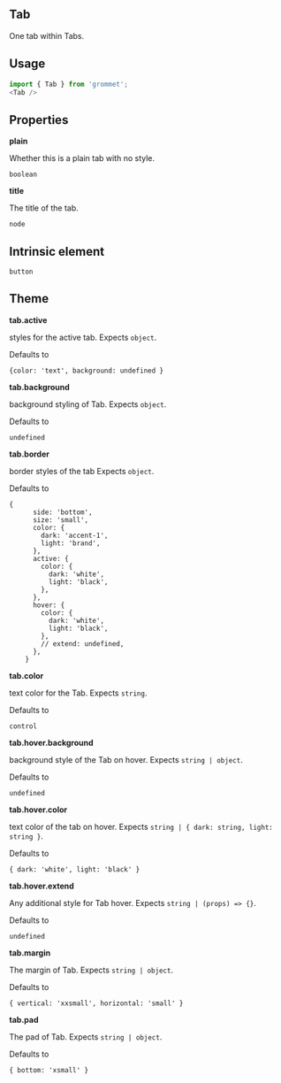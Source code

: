 ## Tab
One tab within Tabs.

## Usage

```javascript
import { Tab } from 'grommet';
<Tab />
```

## Properties

**plain**

Whether this is a plain tab with no style.

```
boolean
```

**title**

The title of the tab.

```
node
```
  
## Intrinsic element

```
button
```
## Theme
  
**tab.active**

styles for the active tab. Expects `object`.

Defaults to

```
{color: 'text', background: undefined }
```

**tab.background**

background styling of Tab. Expects `object`.

Defaults to

```
undefined
```

**tab.border**

border styles of the tab Expects `object`.

Defaults to

```
{
      side: 'bottom',
      size: 'small',
      color: {
        dark: 'accent-1',
        light: 'brand',
      },
      active: {
        color: {
          dark: 'white',
          light: 'black',
        },
      },
      hover: {
        color: {
          dark: 'white',
          light: 'black',
        },
        // extend: undefined,
      },
    }
```

**tab.color**

text color for the Tab. Expects `string`.

Defaults to

```
control
```

**tab.hover.background**

background style of the Tab on hover. Expects `string | object`.

Defaults to

```
undefined
```

**tab.hover.color**

text color of the tab on hover. Expects `string | { dark: string, light: string }`.

Defaults to

```
{ dark: 'white', light: 'black' }
```

**tab.hover.extend**

Any additional style for Tab hover. Expects `string | (props) => {}`.

Defaults to

```
undefined
```

**tab.margin**

The margin of Tab. Expects `string | object`.

Defaults to

```
{ vertical: 'xxsmall', horizontal: 'small' }
```

**tab.pad**

The pad of Tab. Expects `string | object`.

Defaults to

```
{ bottom: 'xsmall' }
```
